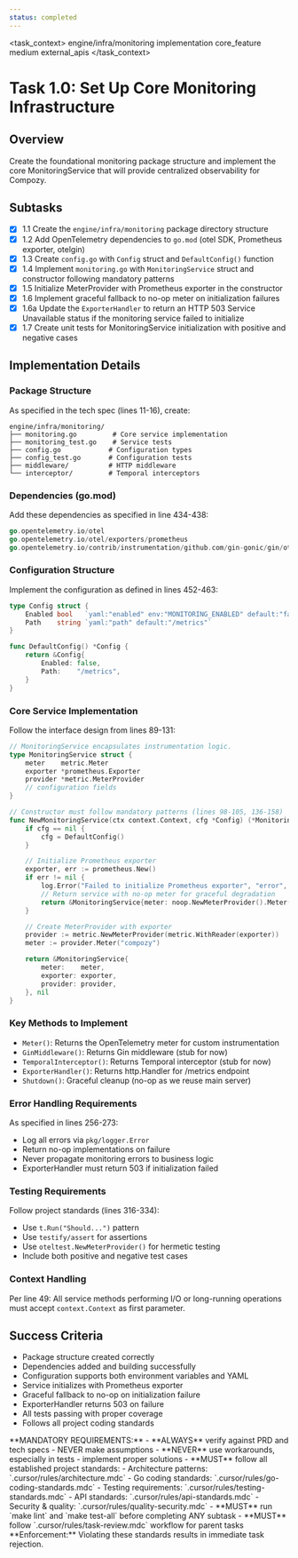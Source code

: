 ```yaml
---
status: completed
---
```


<task_context>
<domain>engine/infra/monitoring</domain>
<type>implementation</type>
<scope>core_feature</scope>
<complexity>medium</complexity>
<dependencies>external_apis</dependencies>
</task_context>

# Task 1.0: Set Up Core Monitoring Infrastructure

## Overview

Create the foundational monitoring package structure and implement the core MonitoringService that will provide centralized observability for Compozy.

## Subtasks

- [x] 1.1 Create the `engine/infra/monitoring` package directory structure
- [x] 1.2 Add OpenTelemetry dependencies to `go.mod` (otel SDK, Prometheus exporter, otelgin)
- [x] 1.3 Create `config.go` with `Config` struct and `DefaultConfig()` function
- [x] 1.4 Implement `monitoring.go` with `MonitoringService` struct and constructor following mandatory patterns
- [x] 1.5 Initialize MeterProvider with Prometheus exporter in the constructor
- [x] 1.6 Implement graceful fallback to no-op meter on initialization failures
- [x] 1.6a Update the `ExporterHandler` to return an HTTP 503 Service Unavailable status if the monitoring service failed to initialize
- [x] 1.7 Create unit tests for MonitoringService initialization with positive and negative cases

## Implementation Details

### Package Structure

As specified in the tech spec (lines 11-16), create:

```
engine/infra/monitoring/
├── monitoring.go         # Core service implementation
├── monitoring_test.go    # Service tests
├── config.go            # Configuration types
├── config_test.go       # Configuration tests
├── middleware/          # HTTP middleware
└── interceptor/         # Temporal interceptors
```

### Dependencies (go.mod)

Add these dependencies as specified in line 434-438:

```go
go.opentelemetry.io/otel
go.opentelemetry.io/otel/exporters/prometheus
go.opentelemetry.io/contrib/instrumentation/github.com/gin-gonic/gin/otelgin
```

### Configuration Structure

Implement the configuration as defined in lines 452-463:

```go
type Config struct {
    Enabled bool   `yaml:"enabled" env:"MONITORING_ENABLED" default:"false"`
    Path    string `yaml:"path" default:"/metrics"`
}

func DefaultConfig() *Config {
    return &Config{
        Enabled: false,
        Path:    "/metrics",
    }
}
```

### Core Service Implementation

Follow the interface design from lines 89-131:

```go
// MonitoringService encapsulates instrumentation logic.
type MonitoringService struct {
    meter    metric.Meter
    exporter *prometheus.Exporter
    provider *metric.MeterProvider
    // configuration fields
}

// Constructor must follow mandatory patterns (lines 98-105, 136-158)
func NewMonitoringService(ctx context.Context, cfg *Config) (*MonitoringService, error) {
    if cfg == nil {
        cfg = DefaultConfig()
    }

    // Initialize Prometheus exporter
    exporter, err := prometheus.New()
    if err != nil {
        log.Error("Failed to initialize Prometheus exporter", "error", err)
        // Return service with no-op meter for graceful degradation
        return &MonitoringService{meter: noop.NewMeterProvider().Meter("noop")}, nil
    }

    // Create MeterProvider with exporter
    provider := metric.NewMeterProvider(metric.WithReader(exporter))
    meter := provider.Meter("compozy")

    return &MonitoringService{
        meter:    meter,
        exporter: exporter,
        provider: provider,
    }, nil
}
```

### Key Methods to Implement

- `Meter()`: Returns the OpenTelemetry meter for custom instrumentation
- `GinMiddleware()`: Returns Gin middleware (stub for now)
- `TemporalInterceptor()`: Returns Temporal interceptor (stub for now)
- `ExporterHandler()`: Returns http.Handler for /metrics endpoint
- `Shutdown()`: Graceful cleanup (no-op as we reuse main server)

### Error Handling Requirements

As specified in lines 256-273:

- Log all errors via `pkg/logger.Error`
- Return no-op implementations on failure
- Never propagate monitoring errors to business logic
- ExporterHandler must return 503 if initialization failed

### Testing Requirements

Follow project standards (lines 316-334):

- Use `t.Run("Should...")` pattern
- Use `testify/assert` for assertions
- Use `oteltest.NewMeterProvider()` for hermetic testing
- Include both positive and negative test cases

### Context Handling

Per line 49: All service methods performing I/O or long-running operations must accept `context.Context` as first parameter.

## Success Criteria

- Package structure created correctly
- Dependencies added and building successfully
- Configuration supports both environment variables and YAML
- Service initializes with Prometheus exporter
- Graceful fallback to no-op on initialization failure
- ExporterHandler returns 503 on failure
- All tests passing with proper coverage
- Follows all project coding standards

<critical>
**MANDATORY REQUIREMENTS:**
- **ALWAYS** verify against PRD and tech specs - NEVER make assumptions
- **NEVER** use workarounds, especially in tests - implement proper solutions
- **MUST** follow all established project standards:
    - Architecture patterns: `.cursor/rules/architecture.mdc`
    - Go coding standards: `.cursor/rules/go-coding-standards.mdc`
    - Testing requirements: `.cursor/rules/testing-standards.mdc`
    - API standards: `.cursor/rules/api-standards.mdc`
    - Security & quality: `.cursor/rules/quality-security.mdc`
- **MUST** run `make lint` and `make test-all` before completing ANY subtask
- **MUST** follow `.cursor/rules/task-review.mdc` workflow for parent tasks
**Enforcement:** Violating these standards results in immediate task rejection.
</critical>
